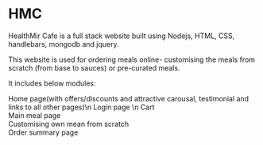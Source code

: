# HMC
HealthMir Cafe is a full stack website built using Nodejs, HTML, CSS, handlebars, mongodb and jquery.

This website is used for ordering meals online- customising the meals from scratch (from base to sauces) or pre-curated meals.

It includes below modules:

Home page(with offers/discounts and attractive carousal, testimonial and links to all other pages)\n
Login page \n
Cart </br>
Main meal page </br>
Customising own mean from scratch </br>
Order summary page</br>


